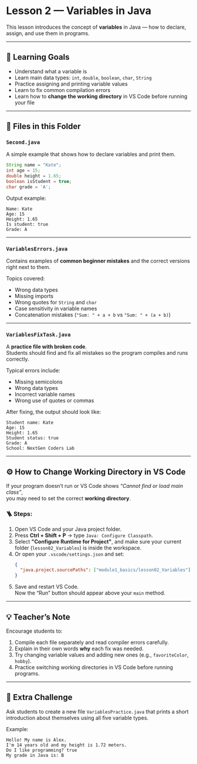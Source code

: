 # Lesson 2 — Variables in Java

This lesson introduces the concept of **variables** in Java — how to declare, assign, and use them in programs.

---

## 🎯 Learning Goals

- Understand what a variable is  
- Learn main data types: `int`, `double`, `boolean`, `char`, `String`  
- Practice assigning and printing variable values  
- Learn to fix common compilation errors  
- Learn how to **change the working directory** in VS Code before running your file

---

## 🧩 Files in this Folder

### `Second.java`
A simple example that shows how to declare variables and print them.

```java
String name = "Kate";
int age = 15;
double height = 1.65;
boolean isStudent = true;
char grade = 'A';
```

Output example:
```
Name: Kate
Age: 15
Height: 1.65
Is student: true
Grade: A
```

---

### `VariablesErrors.java`
Contains examples of **common beginner mistakes** and the correct versions right next to them.

Topics covered:
- Wrong data types  
- Missing imports  
- Wrong quotes for `String` and `char`  
- Case sensitivity in variable names  
- Concatenation mistakes (`"Sum: " + a + b` vs `"Sum: " + (a + b)`)

---

### `VariablesFixTask.java`
A **practice file with broken code**.  
Students should find and fix all mistakes so the program compiles and runs correctly.

Typical errors include:
- Missing semicolons  
- Wrong data types  
- Incorrect variable names  
- Wrong use of quotes or commas  

After fixing, the output should look like:
```
Student name: Kate
Age: 15
Height: 1.65
Student status: true
Grade: A
School: NextGen Coders Lab
```

---

## ⚙️ How to Change Working Directory in VS Code

If your program doesn’t run or VS Code shows *“Cannot find or load main class”*,  
you may need to set the correct **working directory**.

### 🪜 Steps:
1. Open VS Code and your Java project folder.  
2. Press **Ctrl + Shift + P** → type `Java: Configure Classpath`.  
3. Select **"Configure Runtime for Project"**, and make sure your current folder (`lesson02_Variables`) is inside the workspace.  
4. Or open your `.vscode/settings.json` and set:
   ```json
   {
     "java.project.sourcePaths": ["module1_basics/lesson02_Variables"]
   }
   ```
5. Save and restart VS Code.  
Now the “Run” button should appear above your `main` method.

---

## 💡 Teacher’s Note

Encourage students to:
1. Compile each file separately and read compiler errors carefully.  
2. Explain in their own words **why** each fix was needed.  
3. Try changing variable values and adding new ones (e.g., `favoriteColor`, `hobby`).  
4. Practice switching working directories in VS Code before running programs.

---

## 🧠 Extra Challenge

Ask students to create a new file `VariablesPractice.java` that prints a short introduction about themselves using all five variable types.

Example:
```
Hello! My name is Alex.
I'm 14 years old and my height is 1.72 meters.
Do I like programming? true
My grade in Java is: B
```

